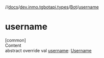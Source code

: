 //[docs](../../../index.md)/[dev.inmo.tgbotapi.types](../index.md)/[Bot](index.md)/[username](username.md)



# username  
[common]  
Content  
abstract override val [username](username.md): [Username](../-username/index.md)  



